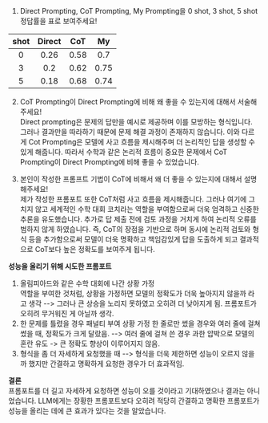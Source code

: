 1. Direct Prompting, CoT Prompting, My Prompting을
0 shot, 3 shot, 5 shot 정답률을 표로 보여주세요!

|shot|Direct|CoT|My|
|:----:|:------:|:---:|:---:|
|0|0.26|0.58|0.7|
|3|0.2|0.62|0.75|
|5|0.18|0.68|0.74|

2. CoT Prompting이 Direct Prompting에 비해
왜 좋을 수 있는지에 대해서 서술해주세요!  
Direct prompting은 문제의 답만을 예시로 제공하며 이를 모방하는 형식입니다. 그러나 결과만을 따라하기 때문에 문제 해결 과정이 존재하지 않습니다. 이와 다르게 Cot Prompting은 모델에 사고 흐름을 제시해주며 더 논리적인 답을 생성할 수 있게 해줍니다. 따라서 수학과 같은 논리적 흐름이 중요한 문제에서 CoT Prompting이 Direct Prompting에 비해 좋을 수 있었습니다.


3. 본인이 작성한 프롬프트 기법이 CoT에 비해서
왜 더 좋을 수 있는지에 대해서 설명해주세요!  
제가 작성한 프롬포트 또한 CoT처럼 사고 흐름을 제시해줍니다. 그러나 여기에 그치지 않고 세계적인 수학 대회 코치라는 역할을 부여함으로써 더욱 엄격하고 신중한 추론을 유도했습니다. 추가로 답 제출 전에 검토 과정을 거치게 하여 논리적 오류를 범하지 않게 하였습니다. 즉, CoT의 장점을 기반으로 하며 동시에 논리적 검토와 형식 등을 추가함으로써 모델이 더욱 명확하고 책임감있게 답을 도출하게 되고 결과적으로 CoT보다 높은 정확도를 보여주게 됩니다.

**성능을 올리기 위해 시도한 프롬포트**
1. 올림피아드와 같은 수학 대회에 나간 상황 가정  
   역할을 부여한 것처럼, 상황을 가정하면 모델의 정확도가 더욱 높아지지 않을까 라고 생각
   --> 그러나 큰 상승을 노리지 못하였고 오히려 더 낮아지게 됨. 프롬포트가 오히려 무거워진 게 아닐까 생각.
2. 한 문제를 틀렸을 경우 패널티 부여 상황 가정
   한 줄로만 썼을 경우와 여러 줄에 걸쳐 썼을 때, 정확도가 크게 달랐음.
   --> 여러 줄에 걸쳐 쓴 경우 과한 압박으로 모델의 혼란 유도 -> 큰 정확도 향상이 이루어지지 않음.
3. 형식을 좀 더 자세하게 요청했을 때
   --> 형식을 더욱 제한하면 성능이 오르지 않을까 했지만 간결하고 명확하게 요청한 경우가 더 효과적임.

**결론**  
프롬포트를 더 길고 자세하게 요청하면 성능이 오를 것이라고 기대하였으나 결과는 아니었습니다. LLM에게는 장황한 프롬포트보다 오히려 적당히 간결하고 명확한 프롬포트가 성능을 올리는 데에 큰 효과가 있다는 것을 알았습니다.
   
